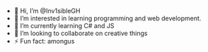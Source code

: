 - 👋 Hi, I’m @Inv1sibleGH
- 👀 I’m interested in learning programming and web development.
- 🌱 I’m currently learning C# and JS
- 💞️ I’m looking to collaborate on creative things
- ⚡ Fun fact: amongus

<!---
Inv1sibleGH/Inv1sibleGH is a ✨ special ✨ repository because its `README.md` (this file) appears on your GitHub profile.
You can click the Preview link to take a look at your changes.
--->

